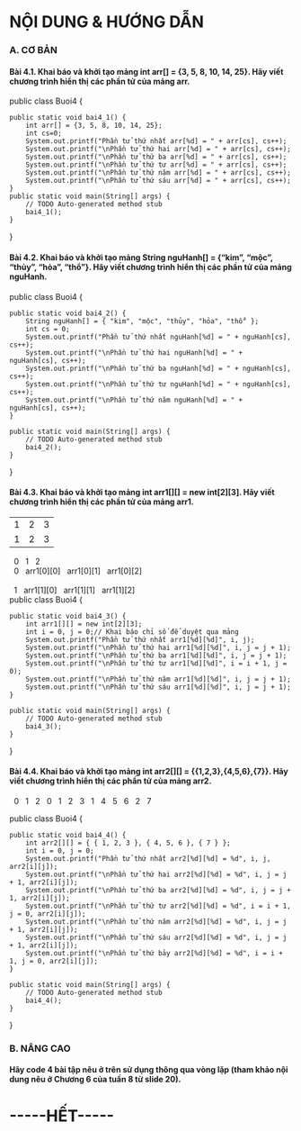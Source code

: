 <h1>NỘI DUNG & HƯỚNG DẪN</h1>
<h3>A. CƠ BẢN</h3>
<h4>Bài 4.1. Khai báo và khởi tạo mảng int arr[] = {3, 5, 8, 10, 14, 25}. Hãy viết chương trình hiển thị các phần tử của mảng arr.</h4>
public class Buoi4 {

	public static void bai4_1() {
		int arr[] = {3, 5, 8, 10, 14, 25};
		int cs=0;
		System.out.printf("Phần tử thứ nhất arr[%d] = " + arr[cs], cs++);
		System.out.printf("\nPhần tử thứ hai arr[%d] = " + arr[cs], cs++);
		System.out.printf("\nPhần tử thứ ba arr[%d] = " + arr[cs], cs++);
		System.out.printf("\nPhần tử thứ tư arr[%d] = " + arr[cs], cs++);
		System.out.printf("\nPhần tử thứ năm arr[%d] = " + arr[cs], cs++);
		System.out.printf("\nPhần tử thứ sáu arr[%d] = " + arr[cs], cs++);
	}
	public static void main(String[] args) {
		// TODO Auto-generated method stub
		bai4_1();
	}

}
<h4>Bài 4.2. Khai báo và khởi tạo mảng String nguHanh[] = {“kim”, “mộc”, “thủy”, “hỏa”, “thổ”}. Hãy viết chương trình hiển thị các phần tử của mảng nguHanh.</h4>
public class Buoi4 {

	public static void bai4_2() {
		String nguHanh[] = { "kim", "mộc", "thủy", "hỏa", "thổ" };
		int cs = 0;
		System.out.printf("Phần tử thứ nhất nguHanh[%d] = " + nguHanh[cs], cs++);
		System.out.printf("\nPhần tử thứ hai nguHanh[%d] = " + nguHanh[cs], cs++);
		System.out.printf("\nPhần tử thứ ba nguHanh[%d] = " + nguHanh[cs], cs++);
		System.out.printf("\nPhần tử thứ tư nguHanh[%d] = " + nguHanh[cs], cs++);
		System.out.printf("\nPhần tử thứ năm nguHanh[%d] = " + nguHanh[cs], cs++);
	}

	public static void main(String[] args) {
		// TODO Auto-generated method stub
		bai4_2();
	}
}
<h4>Bài 4.3. Khai báo và khởi tạo mảng int arr1[][] = new int[2][3]. Hãy viết chương trình hiển thị các phần tử của mảng arr1.</h4>
<table>
	<tr>	
	<td>1</td>
	<td>2</td>
	<td>3</td>
	</tr>
	<tr>	
	<td>1</td>
	<td>2</td>
	<td>3</td>
	</tr>

</table>
&nbsp; 0 &nbsp; 1 &nbsp; 2
<br>&nbsp; 0 &nbsp; arr1[0][0] &nbsp; arr1[0][1] &nbsp; arr1[0][2]</br>
<br>&nbsp; 1 &nbsp; arr1[1][0] &nbsp; arr1[1][1] &nbsp; arr1[1][2]</br>
public class Buoi4 {

	public static void bai4_3() {
		int arr1[][] = new int[2][3];
		int i = 0, j = 0;// Khai báo chỉ số để duyệt qua mảng
		System.out.printf("Phần tử thứ nhất arr1[%d][%d]", i, j);
		System.out.printf("\nPhần tử thứ hai arr1[%d][%d]", i, j = j + 1);
		System.out.printf("\nPhần tử thứ ba arr1[%d][%d]", i, j = j + 1);
		System.out.printf("\nPhần tử thứ tư arr1[%d][%d]", i = i + 1, j = 0);
		System.out.printf("\nPhần tử thứ năm arr1[%d][%d]", i, j = j + 1);
		System.out.printf("\nPhần tử thứ sáu arr1[%d][%d]", i, j = j + 1);
	}

	public static void main(String[] args) {
		// TODO Auto-generated method stub
		bai4_3();
	}
}
 
<h4>Bài 4.4. Khai báo và khởi tạo mảng int arr2[][] = {{1,2,3},{4,5,6},{7}}. Hãy viết chương trình hiển thị các phần tử của mảng arr2.</h4>

&nbsp; 0 &nbsp; 1 &nbsp; 2
&nbsp; 0 &nbsp; 1 &nbsp; 2 &nbsp; 3
&nbsp; 1 &nbsp; 4 &nbsp; 5 &nbsp; 6
&nbsp; 2 &nbsp; 7		

public class Buoi4 {

	public static void bai4_4() {
		int arr2[][] = { { 1, 2, 3 }, { 4, 5, 6 }, { 7 } };
		int i = 0, j = 0;
		System.out.printf("Phần tử thứ nhất arr2[%d][%d] = %d", i, j, arr2[i][j]);
		System.out.printf("\nPhần tử thứ hai arr2[%d][%d] = %d", i, j = j + 1, arr2[i][j]);
		System.out.printf("\nPhần tử thứ ba arr2[%d][%d] = %d", i, j = j + 1, arr2[i][j]);
		System.out.printf("\nPhần tử thứ tư arr2[%d][%d] = %d", i = i + 1, j = 0, arr2[i][j]);
		System.out.printf("\nPhần tử thứ năm arr2[%d][%d] = %d", i, j = j + 1, arr2[i][j]);
		System.out.printf("\nPhần tử thứ sáu arr2[%d][%d] = %d", i, j = j + 1, arr2[i][j]);
		System.out.printf("\nPhần tử thứ bảy arr2[%d][%d] = %d", i = i + 1, j = 0, arr2[i][j]);
	}

	public static void main(String[] args) {
		// TODO Auto-generated method stub
		bai4_4();
	}
}

<h3>B. NÂNG CAO</h3>
<H4>Hãy code 4 bài tập nêu ở trên sử dụng thông qua vòng lặp (tham khảo nội dung nêu ở Chương 6 của tuần 8 từ slide 20).</h4>
<h1>-----HẾT-----<h1>

